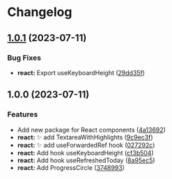 # Changelog

## [1.0.1](https://github.com/bag-of-tricks/baggie/compare/react-v1.0.0...react-v1.0.1) (2023-07-11)


### Bug Fixes

* **react:** Export useKeyboardHeight ([29dd35f](https://github.com/bag-of-tricks/baggie/commit/29dd35f10a1f240609e721fb530f266cd633914f))

## 1.0.0 (2023-07-11)

### Features

* Add new package for React components ([4a13692](https://github.com/bag-of-tricks/baggie/commit/4a136920556d2dfdad9058d910c10a748fa2e188))
* **react:** ✨ add TextareaWithHighlights ([9c9ec3f](https://github.com/bag-of-tricks/baggie/commit/9c9ec3f5e737c57411394de37e18f4b184fc2a91))
* **react:** ✨ add useForwardedRef hook ([027292c](https://github.com/bag-of-tricks/baggie/commit/027292c6e8bdebe0f957ab8be71538f2f86f1b6f))
* **react:** Add hook useKeyboardHeight ([cf3b504](https://github.com/bag-of-tricks/baggie/commit/cf3b504f7878a8c37870ae896ec47266b2b85fa1))
* **react:** Add hook useRefreshedToday ([8a95ec5](https://github.com/bag-of-tricks/baggie/commit/8a95ec584ae761f187e4f74f8fcd4e536a998961))
* **react:** Add ProgressCircle ([3748993](https://github.com/bag-of-tricks/baggie/commit/3748993b478add567bc1c562f25e6b6b064cf441))
